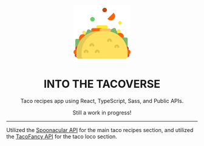 <p align='center'>
    <img alt='taco' src='https://github.com/DevMo-13/into-the-tacoverse/blob/main/taco.png' width='150' />
</p>

<h1 align='center'>
  	INTO THE TACOVERSE
</h1>

<p align='center'>Taco recipes app using React, TypeScript, Sass, and Public APIs.</p>
<p align='center'>Still a work in progress!</p>

---

Utilized the [Spoonacular API](https://spoonacular.com/food-api) for the main taco recipes section, and utilized the [TacoFancy API](https://github.com/evz/tacofancy-api) for the taco loco section.
